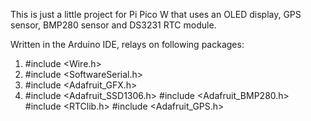 This is just a little project for Pi Pico W that uses an OLED display, GPS sensor, BMP280 sensor and DS3231 RTC module.

Written in the Arduino IDE, relays on following packages:
1. #include <Wire.h>
2. #include <SoftwareSerial.h>
3. #include <Adafruit_GFX.h>
4. #include <Adafruit_SSD1306.h>
#include <Adafruit_BMP280.h>
#include <RTClib.h>
#include <Adafruit_GPS.h>
